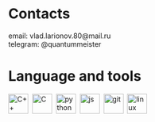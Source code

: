 <div id="header">
  <h1> Contacts </h1>
  <p> email: vlad.larionov.80@mail.ru <br> telegram: @quantummeister </p>
  <h1> Language and tools </h1>
  <img src="https://cdn.jsdelivr.net/gh/devicons/devicon@latest/icons/c/c-original.svg" 
    title="C++" width="40" height="40"/>&nbsp
  <img src="https://cdn.jsdelivr.net/gh/devicons/devicon@latest/icons/cplusplus/cplusplus-original.svg" 
    title="C" width="40" height="40"/>&nbsp
  <img src="https://cdn.jsdelivr.net/gh/devicons/devicon@latest/icons/python/python-original-wordmark.svg" 
    title="python" width="40" height="40"/>&nbsp
  <img src="https://cdn.jsdelivr.net/gh/devicons/devicon@latest/icons/javascript/javascript-original.svg" 
    title="js" width="40" height="40"/>&nbsp
  <img src="https://cdn.jsdelivr.net/gh/devicons/devicon@latest/icons/git/git-original.svg" 
    title="git" width="40" height="40"/>&nbsp
  <img src="https://cdn.jsdelivr.net/gh/devicons/devicon@latest/icons/linux/linux-original.svg" 
    title="linux" width="40" height="40"/>&nbsp
</div>
